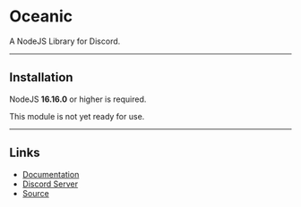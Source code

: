 # Oceanic
<!--[![NPM version](https://img.shields.io/npm/v/oceanic.svg?style=flat-square&color=informational)](https://npmjs.com/package/oceanic)-->
A NodeJS Library for Discord.

<hr>

## Installation
NodeJS **16.16.0** or higher is required.

<!--```sh
npm i oceanic 
```

See the `examples` folder for some example usages, and the [docs](./docs/) for the documentation.-->
This module is not yet ready for use.

<hr>

## Links

* [Documentation](./docs/)
* [Discord Server](https://discord.gg/xZ4AhdYrf9)
* [Source](https://github.com/DonovanDMC/Oceanic)
